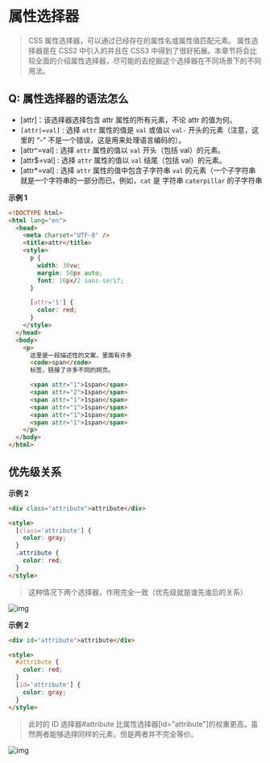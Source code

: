 <!--
 * @abstract: JianJie
 * @version: 0.0.1
 * @Author: bhabgs
 * @Date: 2020-05-27 14:02:38
 * @LastEditors: bhabgs
 * @LastEditTime: 2020-06-16 14:30:59
-->

# 属性选择器

> CSS 属性选择器，可以通过已经存在的属性名或属性值匹配元素。
> 属性选择器是在 CSS2 中引入的并且在 CSS3 中得到了很好拓展。本章节将会比较全面的介绍属性选择器，尽可能的去挖掘这个选择器在不同场景下的不同用法。

## Q: 属性选择器的语法怎么

- [attr]：该选择器选择包含 attr 属性的所有元素，不论 attr 的值为何。
- `[attr|=val]` : 选择 `attr` 属性的值是 `val` 或值以 `val-` 开头的元素（注意，这里的 “-” 不是一个错误，这是用来处理语言编码的）。
- [attr^=val] : 选择 `attr` 属性的值以 `val` 开头（包括 val）的元素。
- [attr$=val] : 选择 `attr` 属性的值以 `val` 结尾（包括 val）的元素。
- [attr*=val] : 选择 `attr` 属性的值中包含子字符串 `val` 的元素（一个子字符串就是一个字符串的一部分而已，例如，`cat` 是 字符串 `caterpillar` 的子字符串

**示例 1**

```html
<!DOCTYPE html>
<html lang="en">
  <head>
    <meta charset="UTF-8" />
    <title>attr</title>
    <style>
      p {
        width: 30vw;
        margin: 50px auto;
        font: 16px/2 sans-serif;
      }

      [attr='1'] {
        color: red;
      }
    </style>
  </head>
  <body>
    <p>
      这里是一段描述性的文案，里面有许多
      <code>span</code>
      标签，链接了许多不同的网页。

      <span attr="1">1span</span>
      <span attr="2">1span</span>
      <span attr="1">1span</span>
      <span attr="1">1span</span>
      <span attr="1">1span</span>
      <span attr="1">1span</span>
    </p>
  </body>
</html>
```

## 优先级关系

**示例 2**

```html
<div class="attribute">attribute</div>

<style>
  [class='attribute'] {
    color: gray;
  }
  .attribute {
    color: red;
  }
</style>
```

> 这种情况下两个选择器，作用完全一致（优先级就是谁先谁后的关系）

![img](http://public-1251206464.file.myqcloud.com/pub/1592288722077006.png)

**示例 2**

```html
<div id="attribute">attribute</div>

<style>
  #attribute {
    color: red;
  }
  [id='attribute'] {
    color: gray;
  }
</style>
```

> 此时的 ID 选择器#attribute 比属性选择器[id="attribute"]的权重更高，虽然两者能够选择同样的元素，但是两者并不完全等价。

![img](http://public-1251206464.file.myqcloud.com/pub/1592288982603007.png)
